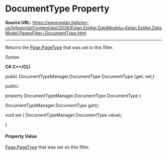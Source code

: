 # DocumentType Property

**Source URL:** https://www.eplan.help/en-us/Infoportal/Content/api/2026/Eplan.EplApi.DataModelu~Eplan.EplApi.DataModel.PagesFilter~DocumentType.html

---

Returns the [Page.PageType](Eplan.EplApi.DataModelu~Eplan.EplApi.DataModel.Page~PageType.html) that was set to this filter.

Syntax

**C#**
**C++/CLI**


public DocumentTypeManager.DocumentType DocumentType {get; set;}

public:

property DocumentTypeManager.DocumentType DocumentType {

   DocumentTypeManager.DocumentType get();

   void set (    DocumentTypeManager.DocumentType value);

}


#### Property Value

[Page.PageType](Eplan.EplApi.DataModelu~Eplan.EplApi.DataModel.Page~PageType.html) that was set on this filter.
